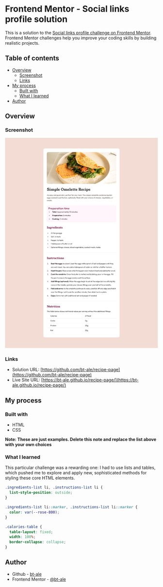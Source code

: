 # Frontend Mentor - Social links profile solution

This is a solution to the [Social links profile challenge on Frontend Mentor](https://www.frontendmentor.io/challenges/social-links-profile-UG32l9m6dQ). Frontend Mentor challenges help you improve your coding skills by building realistic projects. 

## Table of contents

- [Overview](#overview)
  - [Screenshot](#screenshot)
  - [Links](#links)
- [My process](#my-process)
  - [Built with](#built-with)
  - [What I learned](#what-i-learned)
- [Author](#author)


## Overview

### Screenshot

![](assets/images/screenshot.png)

### Links

- Solution URL: [https://github.com/bt-ale/recipe-page](https://github.com/bt-ale/recipe-page)
- Live Site URL: [https://bt-ale.github.io/recipe-page/](https://bt-ale.github.io/recipe-page/)

## My process

### Built with

- HTML
- CSS

**Note: These are just examples. Delete this note and replace the list above with your own choices**

### What I learned

This particular challenge was a rewarding one: I had to use lists and tables, which pushed me to explore and apply new, sophisticated methods for styling these core HTML elements.

```css
.ingredients-list li, .instructions-list li {
  list-style-position: outside;
}
```
```css
.ingredients-list li::marker, .instructions-list li::marker {
  color: var(--rose-800);
}
```
```css
.calories-table {
  table-layout: fixed;
  width: 100%;
  border-collapse: collapse;
}
```

## Author

- Github - [bt-ale](https://github.com/bt-ale)
- Frontend Mentor - [@bt-ale](https://www.frontendmentor.io/profile/bt-ale)
